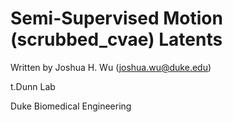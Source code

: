 # Semi-Supervised Motion (scrubbed_cvae) Latents

Written by Joshua H. Wu (joshua.wu@duke.edu)

t.Dunn Lab

Duke Biomedical Engineering
